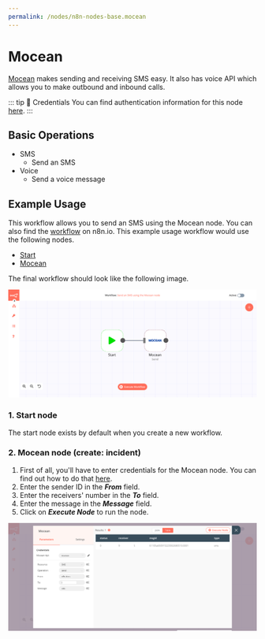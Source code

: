```yaml
---
permalink: /nodes/n8n-nodes-base.mocean
---
```


# Mocean

[Mocean](https://www.moceanapi.com/) makes sending and receiving SMS easy. It also has voice API which allows you to make outbound and inbound calls.

::: tip 🔑 Credentials
You can find authentication information for this node [here](../../../credentials/Mocean/README.md).
:::

## Basic Operations

- SMS
    - Send an SMS
- Voice
    - Send a voice message


## Example Usage

This workflow allows you to send an SMS using the Mocean node. You can also find the [workflow](https://n8n.io/workflows/667) on n8n.io. This example usage workflow would use the following nodes.
- [Start](../../core-nodes/Start/README.md)
- [Mocean]()

The final workflow should look like the following image.

![A workflow with the Mocean node](./workflow.png)

### 1. Start node

The start node exists by default when you create a new workflow.


### 2. Mocean node (create: incident)

1. First of all, you'll have to enter credentials for the Mocean node. You can find out how to do that [here](../../../credentials/Mocean/README.md).
2. Enter the sender ID in the ***From*** field.
3. Enter the receivers' number in the ***To*** field.
4. Enter the message in the ***Message*** field.
5. Click on ***Execute Node*** to run the node.

![Using the Mocean node to send an SMS](./Mocean_node.png)
